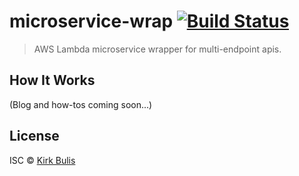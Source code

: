# microservice-wrap [![Build Status][travis-image]][travis-url]
> AWS Lambda microservice wrapper for multi-endpoint apis.

## How It Works

(Blog and how-tos coming soon...)

## License

ISC © [Kirk Bulis](http://github.com/kbulis)

[travis-image]: https://travis-ci.org/unowmo/generator-appapi-boilerplate.svg?branch=master
[travis-url]: https://travis-ci.org/unowmo/generator-appapi-boilerplate
